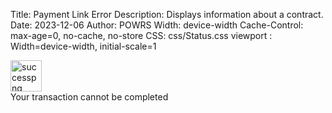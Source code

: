 Title: Payment Link Error
Description: Displays information about a contract.
Date: 2023-12-06
Author: POWRS
Width: device-width
Cache-Control: max-age=0, no-cache, no-store
CSS: css/Status.css
viewport : Width=device-width, initial-scale=1

<main class="border-radius">
<meta name="viewport" content="width=device-width, initial-scale=1" />
<div class="container">
        <div class="messageContainer messageContainer_width">
            <div class="imageContainer">
                <img src="../resources/error_red.png" alt="successpng" width="50" />
            </div>
            <div class="textHeader">
                <span>Your transaction cannot be completed</span>
            </div>
        </div>
    </div>
</main>